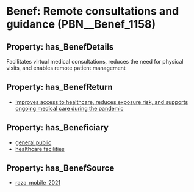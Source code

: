 # Benef: __Remote consultations and guidance__ (PBN__Benef_1158)

## Property: has_BenefDetails

Facilitates virtual medical consultations, reduces the need for physical visits, and enables remote patient management

## Property: has_BenefReturn

* [Improves access to healthcare, reduces exposure risk, and supports ongoing medical care during the pandemic](../BenefReturn/PBN__BenefReturn_1290)

## Property: has_Beneficiary

* [general public](../Stakeholder/PBN__Stakeholder_29)
* [healthcare facilities](../Stakeholder/PBN__Stakeholder_33)

## Property: has_BenefSource

* [raza_mobile_2021](../Article/PBN__Article_239)

